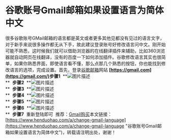 # 谷歌账号Gmail邮箱如果设置语言为简体中文
很多谷歌账号GMail邮箱的语言都是英文或者更多其他见都没有见过的语言文字，对于新手来说很多操作都无从下手，故此建议登录账号好修改语言问中文。
​
刚开始可能不熟悉，这时候我们就可以借助浏览器的在线翻译插件来辅助，比如360浏览器就自动网页在线翻译，没有的百度一下如何添加插件。
​
谷歌修改语言其实也很简单，如果你熟悉界面，即使语言看不懂，那么点那几个熟悉的按钮，你也能找到修改语言的选项，完成设置。
​
首先，登录[谷歌邮箱](https://www.henduohao.com/tag/google-mail "谷歌邮箱是Google的免费网络邮件服务，也是世界上用户量最多的邮箱。")网站 **[https://gmail.com](https://gmail.com/)**
​
**步骤1**
​
**![图片描述](https://p3-juejin.byteimg.com/tos-cn-i-k3u1fbpfcp/3d4d0eb6d53d4f8c81d50d09c373a7dd~tplv-k3u1fbpfcp-zoom-1.image)\
**
​
**步骤2**
​
**![图片描述](https://p3-juejin.byteimg.com/tos-cn-i-k3u1fbpfcp/3e90fde8380548d9b84da6a45187fd15~tplv-k3u1fbpfcp-zoom-1.image)\
**
​
**步骤3**
​
**![图片描述](https://p3-juejin.byteimg.com/tos-cn-i-k3u1fbpfcp/4876b930c7314c78bee1850f3d1ce8e9~tplv-k3u1fbpfcp-zoom-1.image)\
**
​
**步骤4**
​
**![图片描述](https://p3-juejin.byteimg.com/tos-cn-i-k3u1fbpfcp/e679879ae6674bcda2b2288d6911acec~tplv-k3u1fbpfcp-zoom-1.image)\
**
​
**步骤5**
​
**![图片描述](https://p3-juejin.byteimg.com/tos-cn-i-k3u1fbpfcp/2241e2d0a36f4579837945fd20409783~tplv-k3u1fbpfcp-zoom-1.image)\
**
​
**步骤6**
​
**![图片描述](https://p3-juejin.byteimg.com/tos-cn-i-k3u1fbpfcp/f0255248e4bc44b0a5853786e3d0f663~tplv-k3u1fbpfcp-zoom-1.image)\
**
​
**步骤7**
​
重新登陆即可
​
推荐：[Gmail购买](https://www.henduohao.com/tag/buy-gmail "Gmail邮箱购买 谷歌邮箱购买 Gmail购买 Google账号购买")
​
本文链接：[https://www.henduohao.com/a/change-gmail-language](https://www.henduohao.com/a/change-gmail-language "谷歌账号Gmail邮箱如果设置语言为简体中文")，转载请注明出处，谢谢！